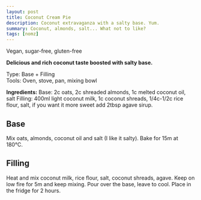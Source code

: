 ```yaml
---
layout: post
title: Coconut Cream Pie
description: Coconut extravaganza with a salty base. Yum.
summary: Coconut, almonds, salt... What not to like? 
tags: [nomz]
---
```

Vegan, sugar-free, gluten-free

**Delicious and rich coconut taste boosted with salty base.**

Type: Base + Filling <br>
Tools: Oven, stove, pan, mixing bowl <br>

**Ingredients:**
Base: 2c oats, 2c shreaded almonds, 1c melted coconut oil, salt
Filling: 400ml light coconut milk, 1c coconut shreads, 1/4c-1/2c rice flour, salt, if you want it more sweet add 2tbsp agave sirup.

## Base
Mix oats, almonds, coconut oil and salt (I like it salty). Bake for 15m at 180°C.

## Filling
Heat and mix coconut milk, rice flour, salt, coconut shreads, agave. Keep on low fire for 5m and keep mixing. Pour over the base, leave to cool. Place in the fridge for 2 hours.